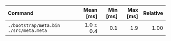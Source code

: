 | Command | Mean [ms] | Min [ms] | Max [ms] | Relative |
|:---|---:|---:|---:|---:|
| `./bootstrap/meta.bin ./src/meta.meta` | 1.0 ± 0.4 | 0.1 | 1.9 | 1.00 |
